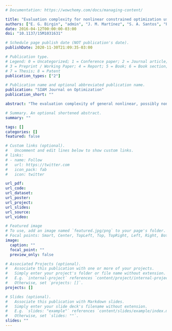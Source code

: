 ```yaml
---
# Documentation: https://wowchemy.com/docs/managing-content/

title: "Evaluation complexity for nonlinear constrained optimization using unscaled KKT conditions and high-order models"
authors: ["E. G. Birgin", "admin", "J. M. Martínez", "S. A. Santos", "Ph. L. Toint"]
date: 2016-04-12T00:00:00-03:00
doi: "10.1137/15M1031631"

# Schedule page publish date (NOT publication's date).
publishDate: 2020-11-30T21:09:35-03:00

# Publication type.
# Legend: 0 = Uncategorized; 1 = Conference paper; 2 = Journal article;
# 3 = Preprint / Working Paper; 4 = Report; 5 = Book; 6 = Book section;
# 7 = Thesis; 8 = Patent
publication_types: ["2"]

# Publication name and optional abbreviated publication name.
publication: "SIAM Journal on Optimization"
publication_short: ""

abstract: "The evaluation complexity of general nonlinear, possibly nonconvex, constrained optimization is analyzed. It is shown that, under suitable smoothness conditions, an $\\epsilon$-approximate first-order critical point of the problem can be computed in order $O(\\epsilon^{1-2(p+1)/p})$ evaluations of the problem's function and their first $p$ derivatives. This is achieved by using a two-phases algorithm inspired by Cartis, Gould, and Toint. It is also shown that strong guarantees (in terms of handling degeneracies) on the possible limit points of the sequence of iterates generated by this algorithm can be obtained at the cost of increased complexity. At variance with previous results, the $\\epsilon$-approximate first-order criticality is defined by satisfying a version of the KKT conditions with an accuracy that does not depend on the size of the Lagrange multipliers."

# Summary. An optional shortened abstract.
summary: ""

tags: []
categories: []
featured: false

# Custom links (optional).
#   Uncomment and edit lines below to show custom links.
# links:
# - name: Follow
#   url: https://twitter.com
#   icon_pack: fab
#   icon: twitter

url_pdf:
url_code:
url_dataset:
url_poster:
url_project:
url_slides:
url_source:
url_video:

# Featured image
# To use, add an image named `featured.jpg/png` to your page's folder. 
# Focal points: Smart, Center, TopLeft, Top, TopRight, Left, Right, BottomLeft, Bottom, BottomRight.
image:
  caption: ""
  focal_point: ""
  preview_only: false

# Associated Projects (optional).
#   Associate this publication with one or more of your projects.
#   Simply enter your project's folder or file name without extension.
#   E.g. `internal-project` references `content/project/internal-project/index.md`.
#   Otherwise, set `projects: []`.
projects: []

# Slides (optional).
#   Associate this publication with Markdown slides.
#   Simply enter your slide deck's filename without extension.
#   E.g. `slides: "example"` references `content/slides/example/index.md`.
#   Otherwise, set `slides: ""`.
slides: ""
---
```

